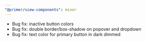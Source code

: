 ```yaml
---
"@primer/view-components": minor
---
```


- Bug fix: inactive button colors
- Bug fix: double border/box-shadow on popover and dropdown
- Bug fix: text color for primary button in dark dimmed
